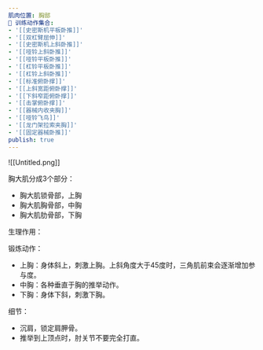 ```yaml
---
肌肉位置: 胸部
🏃 训练动作集合:
- '[[史密斯机平板卧推]]'
- '[[双杠臂屈伸]]'
- '[[史密斯机上斜卧推]]'
- '[[哑铃上斜卧推]]'
- '[[哑铃平板卧推]]'
- '[[杠铃平板卧推]]'
- '[[杠铃上斜卧推]]'
- '[[标准俯卧撑]]'
- '[[上斜宽距俯卧撑]]'
- '[[下斜窄距俯卧撑]]'
- '[[击掌俯卧撑]]'
- '[[器械内收夹胸]]'
- '[[哑铃飞鸟]]'
- '[[龙门架拉索夹胸]]'
- '[[固定器械卧推]]'
publish: true
---
```

![[Untitled.png]]

  

胸大肌分成3个部分：

- 胸大肌锁骨部，上胸
- 胸大肌胸骨部，中胸
- 胸大肌肋骨部，下胸

  

生理作用：

  

锻炼动作：

- 上胸：身体斜上，刺激上胸。上斜角度大于45度时，三角肌前束会逐渐增加参与度。
- 中胸：各种垂直于胸的推举动作。
- 下胸：身体下斜，刺激下胸。

  

细节：

- 沉肩，锁定肩胛骨。
- 推举到上顶点时，肘关节不要完全打直。